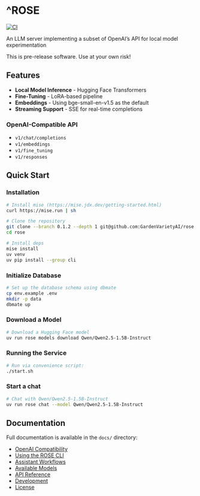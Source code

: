 # ^ROSE

 [![CI](https://github.com/GardenVarietyAI/rose-server/actions/workflows/ci.yml/badge.svg)](https://github.com/GardenVarietyAI/rose-server/actions/workflows/ci.yml)

An LLM server implementing a subset of OpenAI’s API for local model experimentation

This is pre-release software. Use at your own risk!

## Features

- **Local Model Inference** - Hugging Face Transformers
- **Fine-Tuning** - LoRA-based pipeline
- **Embeddings** - Using bge-small-en-v1.5 as the default
- **Streaming Support** - SSE for real-time completions

### OpenAI-Compatible API

- `v1/chat/completions`
- `v1/embeddings`
- `v1/fine_tuning`
- `v1/responses`

## Quick Start

### Installation

```bash
# Install mise (https://mise.jdx.dev/getting-started.html)
curl https://mise.run | sh

# Clone the repository
git clone --branch 0.1.2 --depth 1 git@github.com:GardenVarietyAI/rose.git
cd rose

# Install deps
mise install
uv venv
uv pip install --group cli
```

### Initialize Database

```bash
# Set up the database schema using dbmate
cp env.example .env
mkdir -p data
dbmate up
```

### Download a Model

```bash
# Download a Hugging Face model
uv run rose models download Qwen/Qwen2.5-1.5B-Instruct
```

### Running the Service

```bash
# Run via convenience script:
./start.sh
```

### Start a chat

```bash
# Chat with Qwen/Qwen2.5-1.5B-Instruct
uv run rose chat --model Qwen/Qwen2.5-1.5B-Instruct
```

## Documentation

Full documentation is available in the `docs/` directory:

- [OpenAI Compatibility](docs/openai-compatibility.md)
- [Using the ROSE CLI](docs/using-the-rose-cli.md)
- [Assistant Workflows](docs/assistant-workflows.md)
- [Available Models](docs/available-models.md)
- [API Reference](docs/api-reference.md)
- [Development](docs/development.md)
- [License](docs/license.md)
